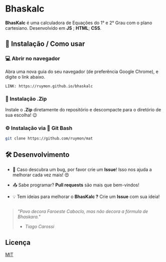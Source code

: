 #  Bhaskalc 

**BhasKalc** é uma calculadora de Equações do 1° e 2° Grau com o plano cartesiano. Desenvolvido em **JS** ; **HTML**; **CSS**.

##  📌 Instalação / Como usar

### 💻 Abrir no navegador

Abra uma nova guia do seu navegador (de preferência Google Chrome), e digite o link abaixo.

```link
LINK: https://ruymon.github.io/bhaskalc
```

###  📁 Instalação .Zip 

 Instale o **.Zip** diretamente do repositório e descompacte para o diretório de sua escolha! 😉


### ⚙️ Instalação via 💾 Git Bash

```bash
git clone https://github.com/ruymon/mat
```



##  🛠️ Desenvolvimento

* 👾 Caso descubra um bug, por favor crie um **Issue**! Isso nos ajuda a melhorar cada vez mais!  😍

* 📤 Sabe programar? **Pull requests** são mais que bem-vindos!
 
* 💡 Tem ideias para melhorar o **BhasKalc ?** Crie um **Issue** com sua ideia!




##

> *"Povo decora Faroeste Caboclo, mas não decora a fórmula de Bhaskara."*
> - *Tiago Carossi*

##



## Licença
[MIT](https://choosealicense.com/licenses/mit/)
